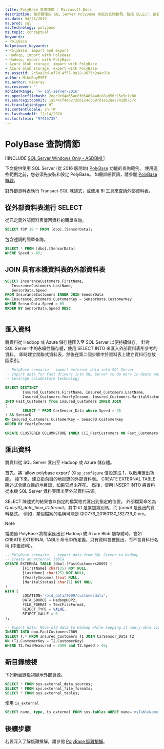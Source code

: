 ```yaml
---
title: PolyBase 查詢情節 | Microsoft Docs
description: 請參閱使用 SQL Server PolyBase 功能的查詢範例，包括 SELECT、結合 (JOIN) 外部資料表與本機資料表、匯入/匯出資料和新的目錄檢視。
ms.date: 04/23/2019
ms.prod: sql
ms.technology: polybase
ms.topic: conceptual
keywords:
- PolyBase
helpviewer_keywords:
- PolyBase, import and export
- Hadoop, import with PolyBase
- Hadoop, export with PolyBase
- Azure blob storage, import with PolyBase
- Azure blob storage, export with PolyBase
ms.assetid: 2c5aa2bd-af7d-4f57-9a28-9673c2a4c07e
author: MikeRayMSFT
ms.author: mikeray
ms.reviewer: ''
monikerRange: '>= sql-server-2016'
ms.openlocfilehash: 2eec9c64a65ae0fb548944dc88a056c15e5c1e80
ms.sourcegitcommit: 1a544cf4dd2720b124c3697d1e62ae7741db757c
ms.translationtype: HT
ms.contentlocale: zh-TW
ms.lasthandoff: 12/14/2020
ms.locfileid: "97416739"
---
```

# <a name="polybase-query-scenarios"></a>PolyBase 查詢情節

[!INCLUDE [SQL Server Windows Only - ASDBMI ](../../includes/applies-to-version/sql-windows-only-asdbmi.md)]

下文提供使用 SQL Server (從 2016 版開始) [PolyBase](../../relational-databases/polybase/polybase-guide.md) 功能的查詢範例。 使用這些範例之前，您必須先安裝和設定 PolyBase。 如需詳細資訊，請參閱 [PolyBase 概觀](polybase-guide.md)。
  
對外部資料表執行 Transact-SQL 陳述式，或使用 BI 工具來查詢外部資料表。
  
## <a name="select-from-external-table"></a>從外部資料表進行 SELECT  

從已定義外部資料表傳回資料的簡單查詢。  

```sql  
SELECT TOP 10 * FROM [dbo].[SensorData];   
```

包含述詞的簡單查詢。

```sql
SELECT * FROM [dbo].[SensorData]
WHERE Speed > 65;
```

## <a name="join-external-tables-with-local-tables"></a>JOIN 具有本機資料表的外部資料表

```sql
SELECT InsuranceCustomers.FirstName,   
   InsuranceCustomers.LastName,   
   SensorData.Speed  
FROM InsuranceCustomers INNER JOIN SensorData    
ON InsuranceCustomers.CustomerKey = SensorData.CustomerKey   
WHERE SensorData.Speed > 65   
ORDER BY SensorData.Speed DESC  
  
```  

## <a name="import-data"></a>匯入資料

將資料從 Hadoop 或 Azure 儲存體匯入至 SQL Server 以便持續儲存。 針對 SQL Server 中的永續性儲存體，使用 SELECT INTO 來匯入外部資料表所參考的資料。 即時建立關聯式資料表，然後在第二個步驟中於資料表上建立資料行存放區索引。

```sql
-- PolyBase scenario - import external data into SQL Server
-- Import data for fast drivers into SQL Server to do more in-depth analysis
-- Leverage columnstore technology
  
SELECT DISTINCT   
        Insured_Customers.FirstName, Insured_Customers.LastName,   
        Insured_Customers.YearlyIncome, Insured_Customers.MaritalStatus  
INTO Fast_Customers from Insured_Customers INNER JOIN   
(  
        SELECT * FROM CarSensor_Data where Speed > 35   
) AS SensorD  
ON Insured_Customers.CustomerKey = SensorD.CustomerKey  
ORDER BY YearlyIncome  
  
CREATE CLUSTERED COLUMNSTORE INDEX CCI_FastCustomers ON Fast_Customers;  
```

## <a name="export-data"></a>匯出資料

將資料從 SQL Server 匯出至 Hadoop 或 Azure 儲存體。 

首先，將 'allow polybase export' 的 `sp_configure` 值設定成 1，以啟用匯出功能。 接下來，建立指向目的地目錄的外部資料表。 CREATE EXTERNAL TABLE 陳述式會建立目的地目錄，如果它尚未存在。 然後，使用 INSERT INTO 將資料從本機 SQL Server 資料表匯出至外部資料來源。 

SELECT 陳述式的結果會以指定的檔案格式匯出到指定的位置。 外部檔案命名為 *QueryID_date_time_ID.format*，其中 *ID* 是累加識別碼，而 *format* 是匯出的資料格式。 例如，某個檔案的名稱可能是 QID776_20160130_182739_0.orc。

> [!NOTE]
> 當透過 PolyBase 將檔案匯出到 Hadoop 或 Azure Blob 儲存體時，會如 CREATE EXTERNAL TABLE 命令中所定義，只有資料會被匯出，而不含資料行名稱 (中繼資料)。

```sql  
-- PolyBase scenario  - export data from SQL Server to Hadoop
-- Create an external table
CREATE EXTERNAL TABLE [dbo].[FastCustomers2009] (  
        [FirstName] char(25) NOT NULL,   
        [LastName] char(25) NOT NULL,   
        [YearlyIncome] float NULL,   
        [MaritalStatus] char(1) NOT NULL  
)  
WITH (  
        LOCATION='/old_data/2009/customerdata',  
        DATA_SOURCE = HadoopHDP2,  
        FILE_FORMAT = TextFileFormat,  
        REJECT_TYPE = VALUE,  
        REJECT_VALUE = 0  
);  
  
-- Export data: Move old data to Hadoop while keeping it query-able via an external table.  
INSERT INTO dbo.FastCustomers2009  
SELECT T.* FROM Insured_Customers T1 JOIN CarSensor_Data T2  
ON (T1.CustomerKey = T2.CustomerKey)  
WHERE T2.YearMeasured = 2009 and T2.Speed > 40;  
```

## <a name="new-catalog-views"></a>新目錄檢視

下列新目錄檢視顯示外部資源。

```sql
SELECT * FROM sys.external_data_sources;   
SELECT * FROM sys.external_file_formats;  
SELECT * FROM sys.external_tables;  
```

 使用 `is_external`  

```sql  
SELECT name, type, is_external FROM sys.tables WHERE name='myTableName'   
```  

## <a name="next-steps"></a>後續步驟  

若要深入了解疑難排解，請參閱 [PolyBase 疑難排解](../../relational-databases/polybase/polybase-troubleshooting.md)。
